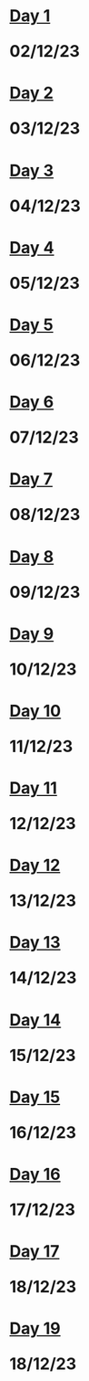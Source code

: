 # [Day 1](https://github.com/RapidCoders/Coding-Practice/tree/main/DAY_01) <p>02/12/23<p>
# [Day 2](https://github.com/RapidCoders/Coding-Practice/tree/main/DAY_02) <p>03/12/23<p>
# [Day 3](https://github.com/RapidCoders/Coding-Practice/tree/main/DAY_03) <p>04/12/23<p>
# [Day 4](https://github.com/RapidCoders/Coding-Practice/tree/main/DAY_04) <p>05/12/23<p>
# [Day 5](https://github.com/RapidCoders/Coding-Practice/tree/main/DAY_05) <p>06/12/23<p>
# [Day 6](https://github.com/RapidCoders/Coding-Practice/tree/main/DAY_06) <p>07/12/23<p>
# [Day 7](https://github.com/RapidCoders/Coding-Practice/tree/main/DAY_07) <p>08/12/23<p>
# [Day 8](https://github.com/RapidCoders/Coding-Practice/tree/main/DAY_08) <p>09/12/23<p>
# [Day 9](https://github.com/RapidCoders/Coding-Practice/tree/main/DAY_09) <p>10/12/23<p>
# [Day 10](https://github.com/RapidCoders/Coding-Practice/tree/main/DAY_10) <p>11/12/23<p>
# [Day 11](https://github.com/RapidCoders/Coding-Practice/tree/main/DAY_11) <p>12/12/23<p>
# [Day 12](https://github.com/RapidCoders/Coding-Practice/tree/main/DAY_12) <p>13/12/23<p>
# [Day 13](https://github.com/RapidCoders/Coding-Practice/tree/main/DAY_13) <p>14/12/23<p>
# [Day 14](https://github.com/RapidCoders/Coding-Practice/tree/main/DAY_14) <p>15/12/23<p>
# [Day 15](https://github.com/RapidCoders/Coding-Practice/tree/main/DAY_15) <p>16/12/23<p>
# [Day 16](https://github.com/RapidCoders/Coding-Practice/tree/main/DAY_16) <p>17/12/23<p>
# [Day 17](https://github.com/RapidCoders/Coding-Practice/tree/main/DAY_17) <p>18/12/23<p>
# [Day 19](https://github.com/RapidCoders/Coding-Practice/tree/main/DAY_18) <p>18/12/23<p>


